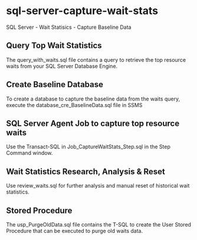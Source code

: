 # sql-server-capture-wait-stats
SQL Server - Wait Statisics - Capture Baseline Data

## Query Top Wait Statistics

The query_with_waits.sql file contains a query to retrieve the top resource waits from your SQL Server Database Engine.

## Create Baseline Database

To create a database to capture the baseline data from the waits query, execute the database_cre_BaselineData.sql file in SSMS

## SQL Server Agent Job to capture top resource waits

Use the Transact-SQL in Job_CaptureWaitStats_Step.sql in the Step Command window.

## Wait Statistics Research, Analysis & Reset

Use review_waits.sql for further analysis and manual reset of historical wait statistics.

## Stored Procedure

The usp_PurgeOldData.sql file contains the T-SQL to create the User Stored Procedure that can be executed to purge old waits data. 
